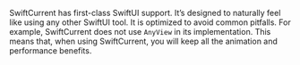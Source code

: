 SwiftCurrent has first-class SwiftUI support. It’s designed to naturally feel like using any other SwiftUI tool. It is optimized to avoid common pitfalls. For example, SwiftCurrent does not use `AnyView` in its implementation. This means that, when using SwiftCurrent, you will keep all the animation and performance benefits.